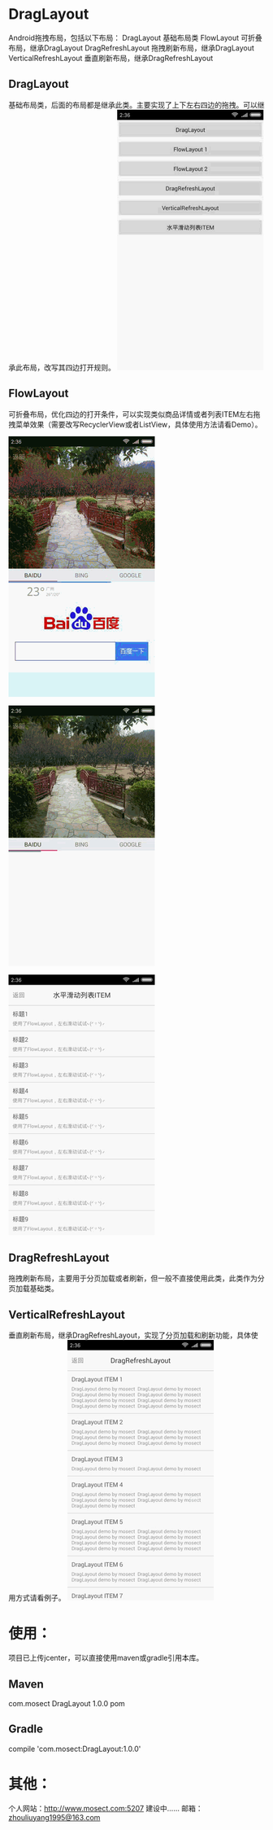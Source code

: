# DragLayout
Android拖拽布局，包括以下布局：
	DragLayout 基础布局类
	FlowLayout 可折叠布局，继承DragLayout
	DragRefreshLayout 拖拽刷新布局，继承DragLayout
	VerticalRefreshLayout 垂直刷新布局，继承DragRefreshLayout

## DragLayout
基础布局类，后面的布局都是继承此类。主要实现了上下左右四边的拖拽。可以继承此布局，改写其四边打开规则。
![DragLayout演示](img/DragLayout.gif)

## FlowLayout
可折叠布局，优化四边的打开条件，可以实现类似商品详情或者列表ITEM左右拖拽菜单效果（需要改写RecyclerView或者ListView，具体使用方法请看Demo）。

![FlowLayout折叠样式1](img/FlowLayout1.gif)

![FlowLayout折叠样式2](img/FlowLayout2.gif)

![FlowLayout列表左右滑动菜单](img/FlowLayout3.gif)

## DragRefreshLayout
拖拽刷新布局，主要用于分页加载或者刷新，但一般不直接使用此类，此类作为分页加载基础类。

## VerticalRefreshLayout
垂直刷新布局，继承DragRefreshLayout，实现了分页加载和刷新功能，具体使用方式请看例子。
![VerticalRefreshLayout，分页加载](img/VerticalRefreshLayout.gif)

# 使用：
项目已上传jcenter，可以直接使用maven或gradle引用本库。

## Maven
<dependency>
  <groupId>com.mosect</groupId>
  <artifactId>DragLayout</artifactId>
  <version>1.0.0</version>
  <type>pom</type>
</dependency>

## Gradle
compile 'com.mosect:DragLayout:1.0.0'

# 其他：
个人网站：http://www.mosect.com:5207 建设中……
邮箱：zhouliuyang1995@163.com
